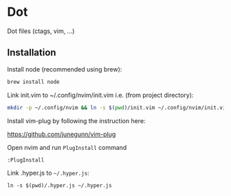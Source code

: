 Dot
===

Dot files (ctags, vim, ...)

## Installation

Install node (recommended using brew):

```bash
brew install node
```

Link init.vim to ~/.config/nvim/init.vim i.e. (from project directory):

```bash
mkdir -p ~/.config/nvim && ln -s $(pwd)/init.vim ~/.config/nvim/init.vim
```

Install vim-plug by following the instruction here:

https://github.com/junegunn/vim-plug

Open nvim and run `PlugInstall` command

```
:PlugInstall
```

Link .hyper.js to `~/.hyper.js`:

```
ln -s $(pwd)/.hyper.js ~/.hyper.js
```

